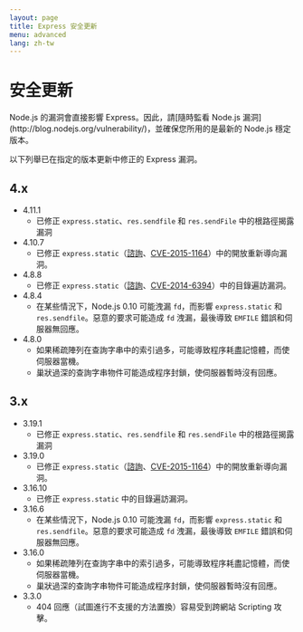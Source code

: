 ```yaml
---
layout: page
title: Express 安全更新
menu: advanced
lang: zh-tw
---
```

<!---
 Copyright (c) 2016 StrongLoop, IBM, and Express Contributors
 License: MIT
-->

# 安全更新

<div class="doc-box doc-notice" markdown="1">
Node.js 的漏洞會直接影響 Express。因此，請[隨時監看 Node.js 漏洞](http://blog.nodejs.org/vulnerability/)，並確保您所用的是最新的 Node.js 穩定版本。
</div>

以下列舉已在指定的版本更新中修正的 Express 漏洞。

## 4.x

  * 4.11.1
    * 已修正 `express.static`、`res.sendfile` 和 `res.sendFile` 中的根路徑揭露漏洞
  * 4.10.7
    * 已修正 `express.static`（[諮詢](https://nodesecurity.io/advisories/serve-static-open-redirect)、[CVE-2015-1164](http://cve.mitre.org/cgi-bin/cvename.cgi?name=CVE-2015-1164)）中的開放重新導向漏洞。
  * 4.8.8
    * 已修正 `express.static`（[諮詢](http://nodesecurity.io/advisories/send-directory-traversal)、[CVE-2014-6394](http://cve.mitre.org/cgi-bin/cvename.cgi?name=CVE-2014-6394)）中的目錄遍訪漏洞。
  * 4.8.4
    * 在某些情況下，Node.js 0.10 可能洩漏 `fd`，而影響 `express.static` 和 `res.sendfile`。惡意的要求可能造成 `fd` 洩漏，最後導致 `EMFILE` 錯誤和伺服器無回應。
  * 4.8.0
    * 如果稀疏陣列在查詢字串中的索引過多，可能導致程序耗盡記憶體，而使伺服器當機。
    * 巢狀過深的查詢字串物件可能造成程序封鎖，使伺服器暫時沒有回應。

## 3.x

  * 3.19.1
    * 已修正 `express.static`、`res.sendfile` 和 `res.sendFile` 中的根路徑揭露漏洞
  * 3.19.0
    * 已修正 `express.static`（[諮詢](https://nodesecurity.io/advisories/serve-static-open-redirect)、[CVE-2015-1164](http://cve.mitre.org/cgi-bin/cvename.cgi?name=CVE-2015-1164)）中的開放重新導向漏洞。
  * 3.16.10
    * 已修正 `express.static` 中的目錄遍訪漏洞。
  * 3.16.6
    * 在某些情況下，Node.js 0.10 可能洩漏 `fd`，而影響 `express.static` 和 `res.sendfile`。惡意的要求可能造成 `fd` 洩漏，最後導致 `EMFILE` 錯誤和伺服器無回應。
  * 3.16.0
    * 如果稀疏陣列在查詢字串中的索引過多，可能導致程序耗盡記憶體，而使伺服器當機。
    * 巢狀過深的查詢字串物件可能造成程序封鎖，使伺服器暫時沒有回應。
  * 3.3.0
    * 404 回應（試圖進行不支援的方法置換）容易受到跨網站 Scripting 攻擊。

